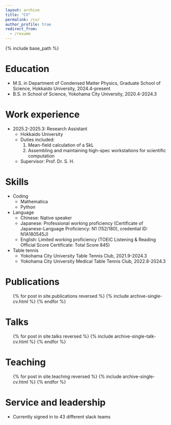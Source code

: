 ```yaml
---
layout: archive
title: "CV"
permalink: /cv/
author_profile: true
redirect_from:
  - /resume
---
```


{% include base_path %}

Education
======
* M.S. in Department of Condensed Matter Physics, Graduate School of Science, Hokkaido University, 2024.4-present
* B.S. in School of Science, Yokohama City University, 2020.4-2024.3

Work experience
======
* 2025.2-2025.3: Research Assistant
  * Hokkaido University
  * Duties included:
    1. Mean-field calculation of a SkL
    2. Assembling and maintaining high-spec workstations for scientific computation
  * Supervisor: Prof. Dr. S. H.
  
Skills
======
* Coding
    * Mathematica
    * Python
* Language 
  * Chinese: Native speaker
  * Japanese:  Professional working proficiency (Certificate of Japanese-Language Proficiency: N1 (152/180), credential ID: N1A180545J)
  * English: Limited working proficiency (TOEIC Listening & Reading Official Score Certificate: Total Score 845)
* Table tennis
  * Yokohama City University Table Tennis Club, 2021.9-2024.3
  * Yokohama City University Medical Table Tennis Club, 2022.8-2024.3
  
Publications
======
  <ul>{% for post in site.publications reversed %}
    {% include archive-single-cv.html %}
  {% endfor %}</ul>
  
Talks
======
  <ul>{% for post in site.talks reversed %}
    {% include archive-single-talk-cv.html  %}
  {% endfor %}</ul>
  
Teaching
======
  <ul>{% for post in site.teaching reversed %}
    {% include archive-single-cv.html %}
  {% endfor %}</ul>
  
Service and leadership
======
* Currently signed in to 43 different slack teams
